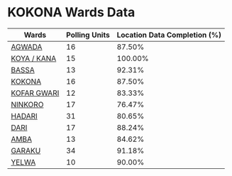 
# KOKONA Wards Data

| Wards | Polling Units | Location Data Completion (%) |
| ---- | ----- | ------- |
| [AGWADA](./wards/16904-agwada) | 16 | 87.50% |
| [KOYA  / KANA](./wards/16905-koya-/-kana) | 15 | 100.00% |
| [BASSA](./wards/16906-bassa) | 13 | 92.31% |
| [KOKONA](./wards/16907-kokona) | 16 | 87.50% |
| [KOFAR GWARI](./wards/16908-kofar-gwari) | 12 | 83.33% |
| [NINKORO](./wards/16909-ninkoro) | 17 | 76.47% |
| [HADARI](./wards/16910-hadari) | 31 | 80.65% |
| [DARI](./wards/16911-dari) | 17 | 88.24% |
| [AMBA](./wards/16912-amba) | 13 | 84.62% |
| [GARAKU](./wards/16913-garaku) | 34 | 91.18% |
| [YELWA](./wards/16914-yelwa) | 10 | 90.00% |




